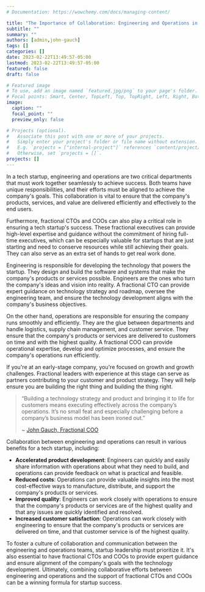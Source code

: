 ```yaml
---
# Documentation: https://wowchemy.com/docs/managing-content/

title: "The Importance of Collaboration: Engineering and Operations in Startups"
subtitle: ""
summary: ""
authors: [admin,john-gauch]
tags: []
categories: []
date: 2023-02-22T13:49:57-05:00
lastmod: 2023-02-22T13:49:57-05:00
featured: false
draft: false

# Featured image
# To use, add an image named `featured.jpg/png` to your page's folder.
# Focal points: Smart, Center, TopLeft, Top, TopRight, Left, Right, BottomLeft, Bottom, BottomRight.
image:
  caption: ""
  focal_point: ""
  preview_only: false

# Projects (optional).
#   Associate this post with one or more of your projects.
#   Simply enter your project's folder or file name without extension.
#   E.g. `projects = ["internal-project"]` references `content/project/deep-learning/index.md`.
#   Otherwise, set `projects = []`.
projects: []
---
```


In a tech startup, engineering and operations are two critical departments that must work together seamlessly to achieve success. Both teams have unique responsibilities, and their efforts must be aligned to achieve the company's goals. This collaboration is vital to ensure that the company's products, services, and value are delivered efficiently and effectively to the end users.

Furthermore, fractional CTOs and COOs can also play a critical role in ensuring a tech startup's success. These fractional executives can provide high-level expertise and guidance without the commitment of hiring full-time executives, which can be especially valuable for startups that are just starting and need to conserve resources while still achieving their goals.
They can also serve as an extra set of hands to get real work done.

Engineering is responsible for developing the technology that powers the startup. They design and build the software and systems that make the company's products or services possible. Engineers are the ones who turn the company's ideas and vision into reality. A fractional CTO can provide expert guidance on technology strategy and roadmap, oversee the engineering team, and ensure the technology development aligns with the company's business objectives.

On the other hand, operations are responsible for ensuring the company runs smoothly and efficiently. They are the glue between departments and handle logistics, supply chain management, and customer service. They ensure that the company's products or services are delivered to customers on time and with the highest quality. A fractional COO can provide operational expertise, develop and optimize processes, and ensure the company's operations run efficiently.

If you're at an early-stage company, you're focused on growth and growth challenges. Fractional leaders with experience at this stage can serve as partners contributing to your customer and product strategy. They will help ensure you are building the right thing and building the thing right.

> “Building a technology strategy and product and bringing it to life for customers means executing effectively across the company’s operations. It’s no small feat and especially challenging before a company’s business model has been ironed out.”
>
> ~ [John Gauch, Fractional COO](https://www.johngauch.com/)

Collaboration between engineering and operations can result in various benefits for a tech startup, including:

- **Accelerated product development**: Engineers can quickly and easily share information with operations about what they need to build, and operations can provide feedback on what is practical and feasible.
- **Reduced costs**: Operations can provide valuable insights into the most cost-effective ways to manufacture, distribute, and support the company's products or services.
- **Improved quality**: Engineers can work closely with operations to ensure that the company's products or services are of the highest quality and that any issues are quickly identified and resolved.
- **Increased customer satisfaction**: Operations can work closely with engineering to ensure that the company's products or services are delivered on time, and that customer service is of the highest quality.

To foster a culture of collaboration and communication between the engineering and operations teams, startup leadership must prioritize it. It's also essential to have fractional CTOs and COOs to provide expert guidance and ensure alignment of the company's goals with the technology development. Ultimately, combining collaborative efforts between engineering and operations and the support of fractional CTOs and COOs can be a winning formula for startup success.
